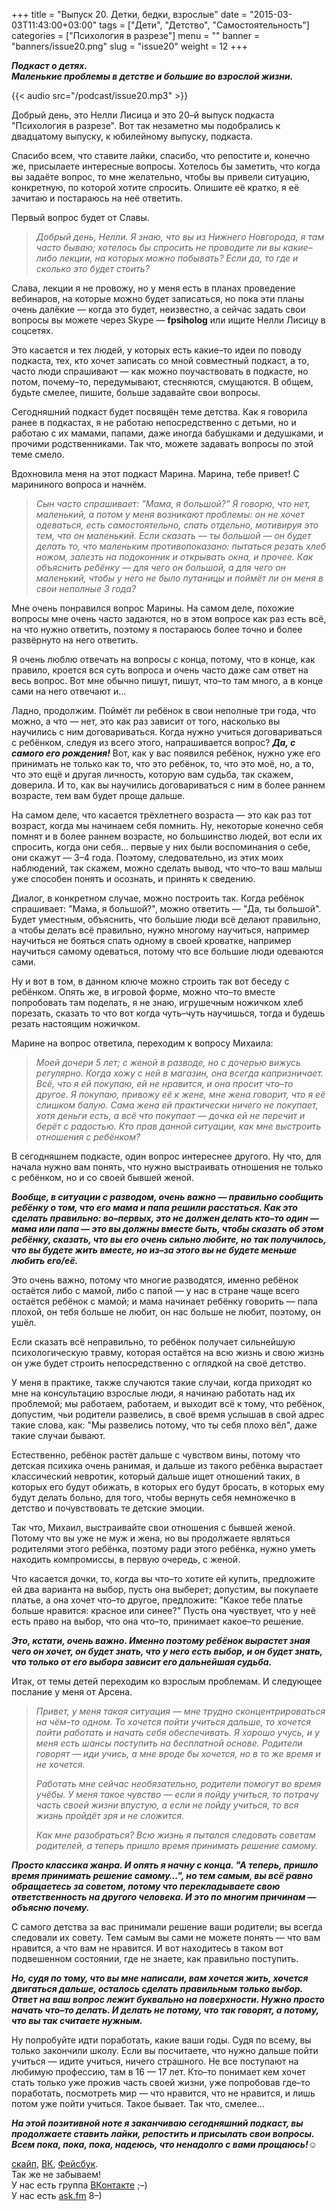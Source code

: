 +++
title = "Выпуск 20. Детки, бедки, взрослые"
date = "2015-03-03T11:43:00+03:00"
tags = ["Дети", "Детство", "Самостоятельность"]
categories = ["Психология в разрезе"]
menu = ""
banner = "banners/issue20.png"
slug = "issue20"
weight = 12
+++

***Подкаст о детях.***<br>
***Маленькие проблемы в детстве и большие во взрослой жизни.***

{{< audio src="/podcast/issue20.mp3" >}}

Добрый день, это Нелли Лисица и это 20–й выпуск подкаста "Психология в разрезе". Вот так незаметно мы подобрались к двадцатому выпуску, к юбилейному выпуску, подкаста.

Спасибо всем, что ставите лайки, спасибо, что репостите и, конечно же, присылаете интересные вопросы. Хотелось бы заметить, что когда вы задаёте вопрос, то мне желательно, чтобы вы привели ситуацию, конкретную, по которой хотите спросить. Опишите её кратко, я её зачитаю и постараюсь на неё ответить. 

Первый вопрос будет от Славы.

>*Добрый день, Нелли. Я знаю, что вы из Нижнего Новгорода, я там часто бываю; хотелось бы спросить не проводите ли вы какие–либо лекции, на которых можно побывать? Если да, то где и сколько это будет стоить?*

Слава, лекции я не провожу, но у меня есть в планах проведение вебинаров, на которые можно будет записаться, но пока эти планы очень далёкие — когда это будет, неизвестно, а сейчас задать свои вопросы вы можете через Skype — **fpsiholog** или ищите Нелли Лисицу в соцсетях.

Это касается и тех людей, у которых есть какие–то идеи по поводу подкаста, тех, кто хочет записать со мной совместный подкаст, а то, часто люди спрашивают — как можно поучаствовать в подкасте, но потом, почему–то, передумывают, стесняются, смущаются. В общем, будьте смелее, пишите, больше задавайте свои вопросы.
<!--more-->

Сегодняшний подкаст будет посвящён теме детства. Как я говорила ранее в подкастах, я не работаю непосредственно с детьми, но и работаю с их мамами, папами, даже иногда бабушками и дедушками, и прочими родственниками. Так что, можете задавать вопросы по этой теме смело. 

Вдохновила меня на этот подкаст Марина. Марина, тебе привет! С марининого вопроса и начнём. 

>*Сын часто спрашивает: "Мама, я большой?" Я говорю, что нет, маленький, а потом у меня возникают проблемы: он не хочет одеваться, есть самостоятельно, спать отдельно, мотивируя это тем, что он маленький. Если сказать — ты большой — он будет делать то, что маленьким противопоказано: пытаться резать хлеб ножом, залезть на подоконник и открывать окна, и прочее. Как объяснить ребёнку — для чего он большой, а для чего он маленький, чтобы у него не было путаницы и поймёт ли он меня в свои неполные 3 года?*

Мне очень понравился вопрос Марины. На самом деле, похожие вопросы мне очень часто задаются, но в этом вопросе как раз есть всё, на что нужно ответить, поэтому я постараюсь более точно и более развёрнуто на него ответить. 

Я очень люблю отвечать на вопросы с конца, потому, что в конце, как правило, кроется вся суть вопроса и очень часто даже сам ответ на весь вопрос. Вот мне обычно пишут, пишут, что–то там много, а в конце сами на него отвечают и…

Ладно, продолжим. Поймёт ли ребёнок в свои неполные три года, что можно, а что — нет, это как раз зависит от того, насколько вы научились с ним договариваться. Когда нужно учиться договариваться с ребёнком, следуя из всего этого, напрашивается вопрос? ***Да, с самого его рождения!*** Вот, как у вас появился ребёнок, нужно уже его принимать не только как то, что это ребёнок, то, что это моё, но, а то, что это ещё и другая личность, которую вам судьба, так скажем, доверила. И то, как вы научились договариваться с ним в более раннем возрасте, тем вам будет проще дальше. 

На самом деле, что касается трёхлетнего возраста — это как раз тот возраст, когда мы начинаем себя помнить. Ну, некоторые конечно себя помнят и в более раннем возрасте, но большинство людей, вот если их спросить, когда они себя… первые у них были воспоминания о себе, они скажут — 3–4 года. Поэтому, следовательно, из этих моих наблюдений, так скажем, можно сделать вывод, что что–то ваш малыш уже способен понять и осознать, и принять к сведению. 

Диалог, в конкретном случае, можно построить так. Когда ребёнок спрашивает: "Мама, я большой?", можно ответить — "Да, ты большой". Будет уместным, объяснить, что большие люди всё делают правильно, а чтобы делать всё правильно, нужно многому научиться, например научиться не бояться спать одному в своей кроватке, например научиться самому одеваться, потому что все большие люди одеваются сами. 

Ну и вот в том, в данном ключе можно строить так вот беседу с ребёнком. Опять же, в игровой форме, можно что–то вместе попробовать там поделать, я не знаю, игрушечным ножичком хлеб порезать, сказать то что вот когда чуть–чуть научишься, тогда и будешь резать настоящим ножичком. 

Марине на вопрос ответила, переходим к вопросу Михаила:

>*Моей дочери 5 лет; с женой в разводе, но с дочерью вижусь регулярно. Когда хожу с ней в магазин, она всегда капризничает. Всё, что я ей покупаю, ей не нравится, и она просит что–то другое. Я покупаю, привожу её к жене, мне жена говорит, что я её слишком балую. Сама жена ей практически ничего не покупает, хотя деньги есть, а всё что покупает — дочка ей не перечит и берёт с радостью. Кто прав данной ситуации, как мне выстроить отношения с ребёнком?*

В сегодняшнем подкасте, один вопрос интереснее другого. Ну что, для начала нужно вам понять, что нужно выстраивать отношения не только с ребёнком, но и со своей бывшей женой. 

***Вообще, в ситуации с разводом, очень важно — правильно сообщить ребёнку о том, что его мама и папа решили расстаться. Как это сделать правильно: во–первых, это не должен делать кто–то один — мама или папа — это вы должны вместе быть, чтобы сказать об этом ребёнку, сказать, что вы его очень сильно любите, но так получилось, что вы будете жить вместе, но из–за этого вы не будете меньше любить его/её.***

Это очень важно, потому что многие разводятся, именно ребёнок остаётся либо с мамой, либо с папой — у нас в стране чаще всего остаётся ребёнок с мамой; и мама начинает ребёнку говорить — папа плохой, он тебя больше не любит, он нас больше не любит, поэтому, он ушёл. 

Если сказать всё неправильно, то ребёнок получает сильнейшую психологическую травму, которая остаётся на всю жизнь и свою жизнь он уже будет строить непосредственно с оглядкой на своё детство. 

У меня в практике, также случаются такие случаи, когда приходят ко мне на консультацию взрослые люди, я начинаю работать над их проблемой; мы работаем, работаем, и выходит всё к тому, что ребёнок, допустим, чьи родители развелись, в своё время услышав в свой адрес такие слова, как: "Мы развелись потому, что ты себя плохо вёл", даже такие случаи бывают. 

Естественно, ребёнок растёт дальше с чувством вины, потому что детская психика очень ранимая, и дальше из такого ребёнка вырастает классический невротик, который дальше ищет отношений таких, в которых его будут обижать, в которых его будут бросать, в которых ему будут делать больно, для того, чтобы вернуть себя немножечко в детство и почувствовать те детские эмоции. 

Так что, Михаил, выстраивайте свои отношения с бывшей женой. Потому что вы уже не муж и жена, но вы продолжаете являться родителями этого ребёнка, поэтому ради этого ребёнка, нужно уметь находить компромиссы, в первую очередь, с женой. 

Что касается дочки, то, когда вы что–то хотите ей купить, предложите ей два варианта на выбор, пусть она выберет; допустим, вы покупаете платье, а она хочет что–то другое, предложите: "Какое тебе платье больше нравится: красное или синее?" Пусть она чувствует, что у неё есть право на выбор, что она что–то, принимает какое–то решение. 

***Это, кстати, очень важно. Именно поэтому ребёнок вырастет зная чего он хочет, он будет знать, что у него есть выбор, и он будет знать, что только от его выбора зависит его дальнейшая судьба.***

Итак, от темы детей переходим ко взрослым проблемам. И следующее послание у меня от Арсена.

>*Привет, у меня такая ситуация — мне трудно сконцентрироваться на чём–то одном. То хочется пойти учиться дальше, то хочется пойти работать и начать себя обеспечивать. Я хорошо учусь, и у меня есть шансы поступить на бесплатной основе. Родители говорят — иди учись, а мне вроде бы хочется, но в то же время и не хочется.*
>
>*Работать мне сейчас необязательно, родители помогут во время учёбы. У меня такое чувство — если я пойду учиться, то потрачу часть своей жизни впустую, а если не пойду учиться, то вся жизнь пройдёт зря и не сложится.*
>
>*Как мне разобраться? Всю жизнь я пытался следовать советам родителей, а теперь пришло время принимать решение самому.*

***Просто классика жанра. И опять я начну с конца. "А теперь, пришло время принимать решение самому…", но тем самым, вы всё равно обращаетесь за советом, потому что перекладываете свою ответственность на другого человека. И это по многим причинам — объясню почему.***

С самого детства за вас принимали решение ваши родители; вы всегда следовали их совету. Тем самым вы сами не можете понять — что вам нравится, а что вам не нравится. И вот находитесь в таком вот подвешенном состоянии, где не знаете, как правильно поступить. 

***Но, судя по тому, что вы мне написали, вам хочется жить, хочется двигаться дальше, осталось сделать правильным только выбор. Ответ на ваш вопрос лежит буквально на поверхности. Нужно просто начать что–то делать. И делать не потому, что так говорят, а потому, что вы так считаете нужным.***

Ну попробуйте идти поработать, какие ваши годы. Судя по всему, вы только закончили школу. Если вы посчитаете, что нужно дальше пойти учиться — идите учиться, ничего страшного. Не все поступают на любимую профессию, там в 16 — 17 лет. Кто–то понимает кем хочет стать только уже прожив часть своей жизни, уже попробовав где–то поработать, посмотреть мир — что нравится, что не нравится, и лишь потом уже пойти учиться. Такое бывает. Так что, смелее…

***На этой позитивной ноте я заканчиваю сегодняшний подкаст, вы продолжаете ставить лайки, репостить и присылать свои вопросы. Всем пока, пока, пока, надеюсь, что ненадолго с вами прощаюсь!***☺


<a href="skype:fpsiholog?userinfo">скайп</a>, <a href="https://vk.com/sunnybunnyf">ВК</a>, <a href="https://www.facebook.com/SunnyBunnyF">Фейсбук</a>.<br>
Так же не забываем!<br>
У нас есть группа <a href="https://vk.com/fpsiholog">ВКонтакте</a> ;–)<br>
У нас есть <a href="http://ask.fm/fpsiholog">ask.fm</a> 8–)
